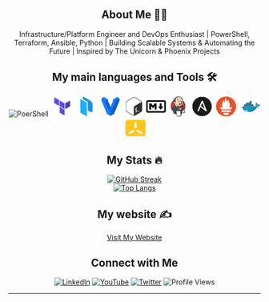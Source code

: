 <!--
https://www.sitepoint.com/github-profile-readme/
-->

<div align="center">

## About Me :man_technologist:

Infrastructure/Platform Engineer and DevOps Enthusiast | PowerShell, Terraform, Ansible, Python | Building Scalable Systems & Automating the Future | Inspired by The Unicorn & Phoenix Projects

## My main languages and Tools :hammer_and_wrench:

 <div align="center">
    <img src="https://gist.githubusercontent.com/Xainey/d5bde7d01dcbac51ac951810e94313aa/raw/6c858c46726541b48ddaaebab29c41c07a196394/PowerShell.svg" title="PowerShell" alt="PoerShell" width="40" height="40"/>&nbsp;
    <img src="https://github.com/devicons/devicon/blob/master/icons/terraform/terraform-original.svg" title="Terraform" alt="Terraform" width="40" height="40"/>&nbsp; 
    <img src="https://github.com/devicons/devicon/blob/master/icons/packer/packer-original.svg" title="Packer" alt="Packer" width="40" height="40"/>&nbsp;   
    <img src="https://github.com/devicons/devicon/blob/master/icons/vagrant/vagrant-original.svg" title="Vagrant" alt="Vagrant" width="40" height="40"/>&nbsp;   
    <img src="https://github.com/devicons/devicon/blob/master/icons/bash/bash-plain.svg" title="Bash" **alt="Bash" width="40" height="40"/>
    <img src="https://github.com/devicons/devicon/blob/master/icons/markdown/markdown-original.svg" title="Markdown" **alt="Markdown" width="40" height="40"/>    
    <img src="https://github.com/devicons/devicon/blob/master/icons/jenkins/jenkins-original.svg" title="Jenkins" alt="Jenkins" width="40" height="40"/>&nbsp;     
    <img src="https://github.com/devicons/devicon/blob/master/icons/ansible/ansible-original.svg" title="Ansible" alt="Ansible" width="40" height="40"/>&nbsp; 
    <img src="https://github.com/devicons/devicon/blob/master/icons/prometheus/prometheus-original.svg" title="Prometheus" alt="Prometheus" width="40" height="40"/>&nbsp; 
    <img src="https://github.com/devicons/devicon/blob/master/icons/docker/docker-original.svg" title="Docker" alt="Docker" width="40" height="40"/>&nbsp; 
    <img src="https://github.com/devicons/devicon/blob/master/icons/k3s/k3s-original.svg" title="K3s" alt="K3S" width="40" height="40"/>&nbsp; 

</div>

## My Stats :fire:

[![GitHub Streak](http://github-readme-streak-stats.herokuapp.com?user=fabricesemti80&theme=dark&background=000000)](https://git.io/streak-stats)
<br>
[![Top Langs](https://github-readme-stats.vercel.app/api/top-langs/?username=fabricesemti80&layout=compact&theme=vision-friendly-dark)](https://github.com/anuraghazra/github-readme-stats)

## My website :writing_hand:

[Visit My Website](https://blog.fabricesemti.com/)

</div>

<div align="center">

## Connect with Me

[![LinkedIn](https://img.shields.io/badge/LinkedIn-blue?style=for-the-badge&logo=linkedin&logoColor=white)](https://www.linkedin.com/in/fabricesemti/)
[![YouTube](https://img.shields.io/badge/YouTube-red?style=for-the-badge&logo=youtube&logoColor=white)](https://www.youtube.com/channel/UCgAdlwicjnjAXItHOSJMtpA)
[![Twitter](https://img.shields.io/badge/Twitter-blue?style=for-the-badge&logo=twitter&logoColor=white)](https://twitter.com/FabriceSemti)
![Profile Views](https://komarev.com/ghpvc/?username=fabricesemti80&style=flat-square&color=blue)

</div>

---


<!--
**fabricesemti80/fabricesemti80** is a ✨ _special_ ✨ repository because its `README.md` (this file) appears on your GitHub profile.
Here are some ideas to get you started:
- 🔭 I’m currently working on ...
- 🌱 I’m currently learning ...
- 👯 I’m looking to collaborate on ...
- 🤔 I’m looking for help with ...
- 💬 Ask me about ...
- 📫 How to reach me: ...
- 😄 Pronouns: ...
- ⚡ Fun fact: ...
-->

